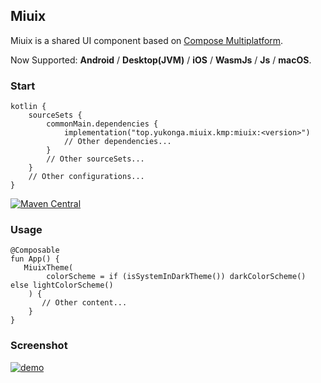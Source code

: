## Miuix

Miuix is a shared UI component based on [Compose Multiplatform](https://www.jetbrains.com/compose-multiplatform/).

Now Supported: **Android** / **Desktop(JVM)** / **iOS** / **WasmJs** / **Js** / **macOS**.

### Start

```
kotlin {
    sourceSets {
        commonMain.dependencies {
            implementation("top.yukonga.miuix.kmp:miuix:<version>")
            // Other dependencies...
        }
        // Other sourceSets...
    }
    // Other configurations...
}
```

[![Maven Central](https://img.shields.io/maven-central/v/top.yukonga.miuix.kmp/miuix)](https://search.maven.org/search?q=g:top.yukonga.miuix.kmp)

### Usage

```
@Composable
fun App() {
   MiuixTheme(
        colorScheme = if (isSystemInDarkTheme()) darkColorScheme() else lightColorScheme()
    ) {
       // Other content...
    }
}
```

### Screenshot

[![demo](https://github.com/miuix-kotlin-multiplatform/miuix/blob/main/screenshot/demo.png?raw=true)](#)
